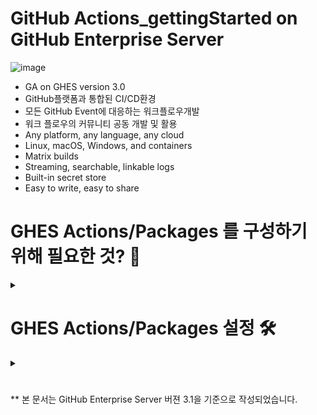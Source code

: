 
# GitHub Actions_gettingStarted on GitHub Enterprise Server
![image](https://user-images.githubusercontent.com/40287191/121128830-fa826100-c866-11eb-80be-55502d6a757f.png)
- GA on GHES version 3.0
- GitHub플랫폼과 통합된 CI/CD환경
- 모든 GitHub Event에 대응하는 워크플로우개발
- 워크 플로우의 커뮤니티 공동 개발 및 활용
- Any platform, any language, any cloud
- Linux, macOS, Windows, and containers
- Matrix builds
- Streaming, searchable, linkable logs
- Built-in secret store
- Easy to write, easy to share

# GHES Actions/Packages 를 구성하기 위해 필요한 것? 🤔
<details><summary> </summary>
<p>
 
  ![image](https://user-images.githubusercontent.com/40287191/121131031-2f43e780-c86a-11eb-8bb0-e81b496cc3d1.png)
 
  ### 1. GitHub Enterprise Server with version 3.0 or higher
   - 3.0 with Actions : Actions의 사용을 위해 하드웨어 리소스 증가 필요 [Link](https://docs.github.com/en/enterprise-server@3.1/admin/installation/setting-up-a-github-enterprise-server-instance/installing-github-enterprise-server-on-azure#hardware-considerations)
   - CPU/메모리 별 최대 throughput을 나타내는 Job 갯수 : [GitHub 내부 테스트 설명 Link](https://docs.github.com/en/enterprise-server@3.1/admin/github-actions/enabling-github-actions-for-github-enterprise-server/getting-started-with-github-actions-for-github-enterprise-server)
  
  ### 2. [ Self-hosted Runner](https://docs.github.com/en/enterprise-server@3.1/actions/hosting-your-own-runners)
   - 실제 Job을 수행할 환경 (Linux/Window/Mac)
   - GitHub-hosted runner는 현재 GitHub Enterprise Cloud에서만 가능 (GitHub Enterprise Server는 향후지원예정)
  
  ### 3. S3 compatible blob storage
   - Actions 로그 및 Packages 저장용
   - [Azure blob storage](https://docs.github.com/en/enterprise-server@3.1/admin/github-actions/enabling-github-actions-for-github-enterprise-server/enabling-github-actions-with-azure-blob-storage), [AWS](https://docs.github.com/en/enterprise-server@3.1/admin/github-actions/enabling-github-actions-for-github-enterprise-server/enabling-github-actions-with-amazon-s3-storage)
   - 순수 온프렘을 위해서는 [MinIO NAS Gateway](https://docs.github.com/en/enterprise-server@3.1/admin/github-actions/enabling-github-actions-for-github-enterprise-server/enabling-github-actions-with-minio-gateway-for-nas-storage)



</p>
</details>

# GHES Actions/Packages 설정 🛠️

<details><summary> </summary>
<p>
  
  ### 1. Instance에서 Actions/Packages 활성화 및 S3 blob storage 설정
 
  <details><summary> </summary>
  <p>
   
  ![image](https://user-images.githubusercontent.com/40287191/121136227-5f8e8480-c870-11eb-99cc-bfa11aade3f0.png) 

  ![image](https://user-images.githubusercontent.com/40287191/121136144-471e6a00-c870-11eb-94b6-45c0f5bd4e02.png)


   </p>
   </details>
 
  ### 2. GitHub Enterprise 레벨에서의 조직별 활성화/비활성화 설정 및 사용할 Actions 허용정책 설정
 
   <details><summary> </summary>
   <p>
    
   - Enterprise 설정 > Policies > Actions [메뉴](https://docs.github.com/en/enterprise-server@3.1/admin/github-actions/enabling-github-actions-for-github-enterprise-server/enforcing-github-actions-policies-for-your-enterprise) 
   
   - 'Enable for all organizations' 또는 허용할 조직 선택
   <img src="https://user-images.githubusercontent.com/40287191/121139336-9ade8280-c873-11eb-8567-bcc028a8dfef.png" width="550" height="550">

    
    
  - 허용할 Actions 타입 선택
    
    - Allow all actions : 모든 Actions 허용
    - Allow local actions only : Enterprise 내부의 저장소에 정의된 Actions들만 허용
    - Allow select actions : 선택된 Actions들만 허용
   
   <img src="https://user-images.githubusercontent.com/40287191/121136603-cdd34700-c870-11eb-8257-9fc9f530b5d1.png" width="800" height="500">

    
    
   - Private folk로 부터의 Pull Requests에 의한 Workflow 실행 허용
  
   <img src="https://user-images.githubusercontent.com/40287191/121136657-db88cc80-c870-11eb-8b21-ee6ca6d4eed7.png" width="600" height="200">

   </p>
   </details>
 
  ### 3. Org 레벨에서의 Actions 허용 정책 설정
 
  <details><summary> </summary>
   <p>
    
   - Org 설정 > Actions [메뉴](https://docs.github.com/en/enterprise-server@3.1/organizations/managing-organization-settings/disabling-or-limiting-github-actions-for-your-organization)
  
   </p>
   </details>
 
  ### 4. Repo 레벨에서의 Actions 허용 정책 설정
  
   <details><summary> </summary>
   <p>

   - Repo 설정 > Actions [메뉴](https://docs.github.com/en/enterprise-server@3.1/github/administering-a-repository/managing-repository-settings/disabling-or-limiting-github-actions-for-a-repository#enabling-workflows-for-private-repository-forks)

   </p>
   </details>
   
   
   
</p>
</details>

# 


** 본 문서는 GitHub Enterprise Server 버젼 3.1을 기준으로 작성되었습니다. 

